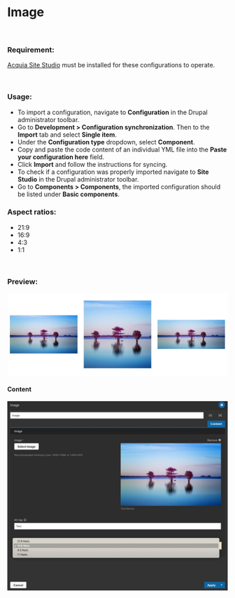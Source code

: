 # Image

<p>&nbsp;</p>

### Requirement:

[Acquia Site Studio](https://www.acquia.com/products/drupal-cloud/site-studio) must be installed for these configurations to operate.

<p>&nbsp;</p>

### Usage:

- To import a configuration, navigate to **Configuration** in the Drupal administrator toolbar.
- Go to **Development > Configuration synchronization**. Then to the **Import** tab and select **Single item**.
- Under the **Configuration type** dropdown, select **Component**.
- Copy and paste the code content of an individual YML file into the **Paste your configuration here** field.
- Click **Import** and follow the instructions for syncing.
- To check if a configuration was properly imported navigate to **Site Studio** in the Drupal administrator toolbar.
- Go to **Components > Components**, the imported configuration should be listed under **Basic components**.

### Aspect ratios:

- 21:9
- 16:9
- 4:3
- 1:1

<p>&nbsp;</p>

### Preview:

![Screenshot](screenshot-image1.jpg)

#### Content

![Screenshot](screenshot-image2.jpg)
